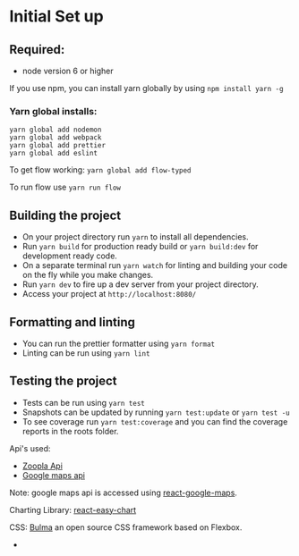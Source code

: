 # Initial Set up

## Required:

-   node version 6 or higher

If you use npm, you can install yarn globally by using `npm install yarn -g`

### Yarn global installs:

```yarn global add jest
yarn global add nodemon
yarn global add webpack
yarn global add prettier
yarn global add eslint
```

To get flow working:
`yarn global add flow-typed`

To run flow use `yarn run flow`

## Building the project

-   On your project directory run `yarn` to install all dependencies.
-   Run `yarn build` for production ready build or `yarn build:dev` for development ready code.
-   On a separate terminal run `yarn watch` for linting and building your code on the fly while you make changes.
-   Run `yarn dev` to fire up a dev server from your project directory.
-   Access your project at `http://localhost:8080/`

## Formatting and linting

-   You can run the prettier formatter using `yarn format`
-   Linting can be run using `yarn lint`

## Testing the project

-   Tests can be run using `yarn test`
-   Snapshots can be updated by running `yarn test:update` or `yarn test -u`
-   To see coverage run `yarn test:coverage` and you can find the coverage reports in the roots folder.

Api's used:

-   [Zoopla Api](https://developer.zoopla.co.uk/)
-   [Google maps api](https://developers.google.com/maps/documentation/)

Note: google maps api is accessed using [react-google-maps](https://tomchentw.github.io/react-google-maps/).

Charting Library: [react-easy-chart](https://rma-consulting.github.io/react-easy-chart/)

CSS: [Bulma](https://bulma.io/) an open source CSS framework based on Flexbox.

-
